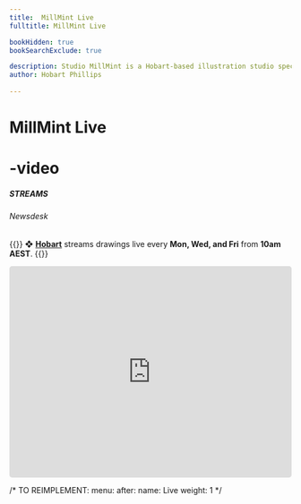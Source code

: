 ```yaml
---
title:  MillMint Live
fulltitle: MillMint Live

bookHidden: true
bookSearchExclude: true

description: Studio MillMint is a Hobart-based illustration studio specialising in utopian fiction.
author: Hobart Phillips
 
---
```

<style>
/* twitch player round corners */
a, abbr, acronym, address, applet, article, aside, audio, b, big, blockquote, body, canvas, caption, center, cite, code, dd, del, details, dfn, div, dl, dt, em, embed, fieldset, figcaption, figure, footer, form, h1, h2, h3, h4, h5, h6, header, hgroup, html, i, iframe, img, ins, kbd, label, legend, li, mark, menu, nav, object, ol, output, p, pre, q, ruby, s, samp, section, small, span, strike, strong, sub, summary, sup, table, tbody, td, tfoot, th, thead, time, tr, tt, u, ul, var, video {
  border-radius: 5px;
}
</style>

<div id="article-info">
<h1 class="title">MillMint Live</h1>
<h1 class="emoji" id="whirlybat">-video</h1>
</div>

<h5 span class="tag gray"> STREAMS </h5>
<h6 span class="sitetag">Newsdesk</h6>

{{<hint panel>}}
❖ [**Hobart**](/news/about/) streams drawings live every **Mon, Wed, and Fri** from **10am AEST**.
{{</hint>}}

<iframe src="https://player.twitch.tv?channel=melonkony&amp;parent=millmint.net&amp;referrer=https%3A%2F%2Fmillmint.net%2Flive%2F" frameborder="0" allowfullscreen="true" scrolling="no" border-radius="5px" height="378" width="100%"></iframe>

/* TO REIMPLEMENT:
menu:
after:
  name: Live
  weight: 1
  */

